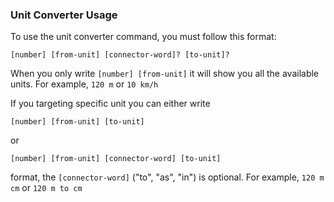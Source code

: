 ### Unit Converter Usage

To use the unit converter command, you must follow this format:

```
[number] [from-unit] [connector-word]? [to-unit]?
```
When you only write `[number] [from-unit]` it will show you all the available units. For example, `120 m` or `10 km/h`

If you targeting specific unit you can either write 

```
[number] [from-unit] [to-unit]
``` 
or 

```
[number] [from-unit] [connector-word] [to-unit]
```

format, the `[connector-word]` ("to", "as", "in") is optional. For example, `120 m cm` or `120 m to cm`